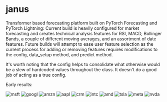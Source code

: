 # janus
Transformer based forecasting platform built on PyTorch Forecasting and PyTorch Lightning: Current build is heavily configured for market forecasting and creates technical analysis features for RSI, MACD, Bollinger Bands, a couple of different moving averages, and an assortment of date features. Future builds will attempt to ease user feature selection as the current process for adding or removing features requires modifications to the config, data_setup method, and predict method.

It's worth noting that the config helps to consolidate what otherwise would be a slew of hardcoded values throughout the class. It doesn't do a good job of acting as a true config.

Early results:



![msft](https://user-images.githubusercontent.com/107731540/236591137-f0412ab8-f87b-4322-9c90-67cf60fd47e3.png)
![googl](https://user-images.githubusercontent.com/107731540/236591139-c53ee0bd-e543-4e71-aef6-f5cab33812a0.png)
![amzn](https://user-images.githubusercontent.com/107731540/236591141-b429418f-792d-4a7b-be7d-7a47d2190cd8.png)
![aapl](https://user-images.githubusercontent.com/107731540/236591142-bdb44ecd-8d8d-45b4-8573-c651a66c4d64.png)
![crm](https://user-images.githubusercontent.com/107731540/236591143-b6bc45a7-3c53-44d0-be41-8913fa0f070c.png)
![intc](https://user-images.githubusercontent.com/107731540/236591144-6434b223-95db-40db-a64b-1e47a03a5138.png)
![amd](https://user-images.githubusercontent.com/107731540/236591145-ab3569af-a5b7-4ea6-8ba9-9fba7ea93eeb.png)
![tsla](https://user-images.githubusercontent.com/107731540/236591146-94202306-f0b4-4ba7-a843-8540225ab694.png)
![meta](https://user-images.githubusercontent.com/107731540/236591147-a7eb3e08-1ab1-43ff-962b-2b08ad06b951.png)
![nvda](https://user-images.githubusercontent.com/107731540/236591148-a8997071-2676-4aa3-86fd-76f49d24cf2e.png)
